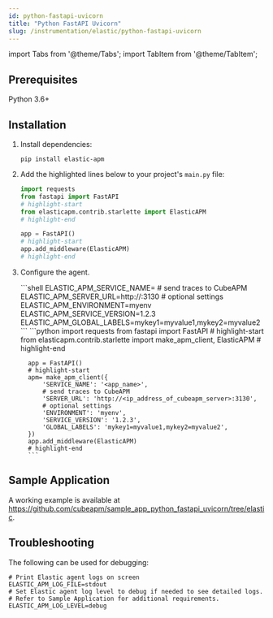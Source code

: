 ```yaml
---
id: python-fastapi-uvicorn
title: "Python FastAPI Uvicorn"
slug: /instrumentation/elastic/python-fastapi-uvicorn
---
```


import Tabs from '@theme/Tabs';
import TabItem from '@theme/TabItem';

## Prerequisites

Python 3.6+

## Installation

1. Install dependencies:

   ```shell
   pip install elastic-apm
   ```

1. Add the highlighted lines below to your project's `main.py` file:

   ```python
   import requests
   from fastapi import FastAPI
   # highlight-start
   from elasticapm.contrib.starlette import ElasticAPM
   # highlight-end

   app = FastAPI()
   # highlight-start
   app.add_middleware(ElasticAPM)
   # highlight-end
   ```

1. Configure the agent.

   <Tabs>
      <TabItem value="env" label="Environment Variables">
         ```shell
         ELASTIC_APM_SERVICE_NAME=<app_name>
         # send traces to CubeAPM
         ELASTIC_APM_SERVER_URL=http://<ip_address_of_cubeapm_server>:3130
         # optional settings
         ELASTIC_APM_ENVIRONMENT=myenv
         ELASTIC_APM_SERVICE_VERSION=1.2.3
         ELASTIC_APM_GLOBAL_LABELS=mykey1=myvalue1,mykey2=myvalue2
         ```
      </TabItem>  
      <TabItem value="file" label="Code">
         ```python
         import requests
         from fastapi import FastAPI
         # highlight-start
         from elasticapm.contrib.starlette import make_apm_client, ElasticAPM
         # highlight-end

         app = FastAPI()
         # highlight-start
         apm= make_apm_client({
             'SERVICE_NAME': '<app_name>',
             # send traces to CubeAPM
             'SERVER_URL': 'http://<ip_address_of_cubeapm_server>:3130',
             # optional settings
             'ENVIRONMENT': 'myenv',
             'SERVICE_VERSION': '1.2.3',
             'GLOBAL_LABELS': 'mykey1=myvalue1,mykey2=myvalue2',
         })
         app.add_middleware(ElasticAPM)
         # highlight-end
         ```
      </TabItem>

   </Tabs>

## Sample Application

A working example is available at https://github.com/cubeapm/sample_app_python_fastapi_uvicorn/tree/elastic.

## Troubleshooting

The following can be used for debugging:

```shell
# Print Elastic agent logs on screen
ELASTIC_APM_LOG_FILE=stdout
# Set Elastic agent log level to debug if needed to see detailed logs.
# Refer to Sample Application for additional requirements.
ELASTIC_APM_LOG_LEVEL=debug
```